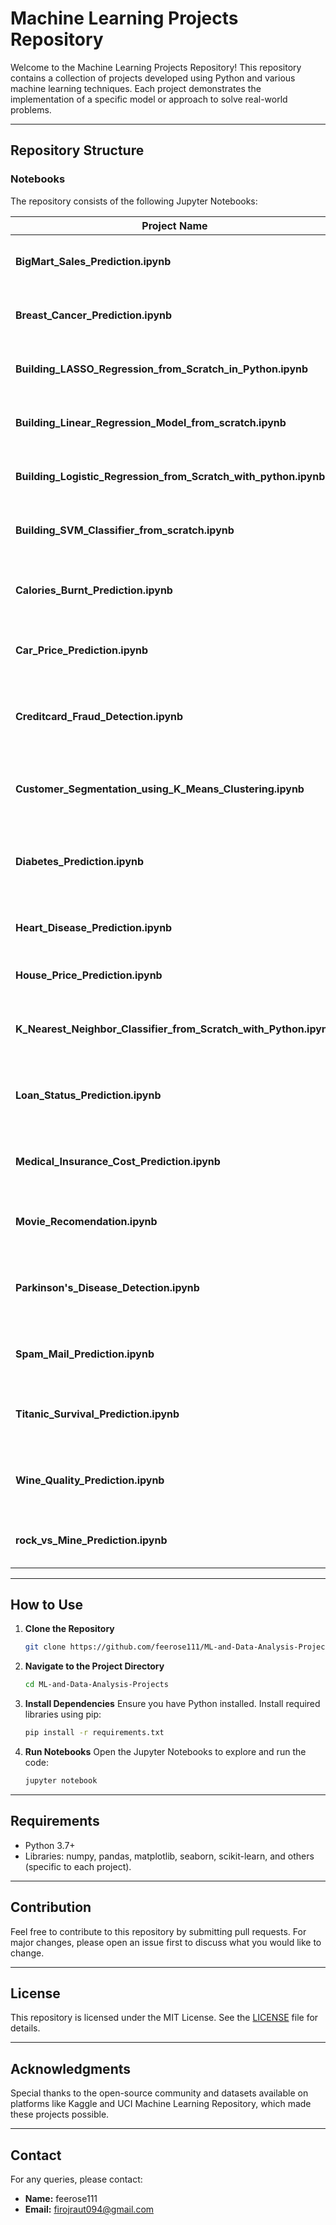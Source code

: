 # Machine Learning Projects Repository

Welcome to the Machine Learning Projects Repository! This repository contains a collection of projects developed using Python and various machine learning techniques. Each project demonstrates the implementation of a specific model or approach to solve real-world problems.

---

## Repository Structure

### Notebooks
The repository consists of the following Jupyter Notebooks:

| **Project Name**                             | **Description**                                                                 |
|---------------------------------------------|---------------------------------------------------------------------------------|
| **BigMart_Sales_Prediction.ipynb**          | Predicts sales for BigMart stores based on historical data.                    |
| **Breast_Cancer_Prediction.ipynb**          | Classifies breast cancer cases as malignant or benign.                         |
| **Building_LASSO_Regression_from_Scratch_in_Python.ipynb** | Implements LASSO regression from scratch.                       |
| **Building_Linear_Regression_Model_from_scratch.ipynb** | Implements a linear regression model from scratch.                 |
| **Building_Logistic_Regression_from_Scratch_with_python.ipynb** | Implements logistic regression from scratch.               |
| **Building_SVM_Classifier_from_scratch.ipynb** | Builds an SVM classifier from scratch using Python.                         |
| **Calories_Burnt_Prediction.ipynb**         | Predicts calories burnt based on physical activities and attributes.           |
| **Car_Price_Prediction.ipynb**              | Predicts the price of a car based on its features.                             |
| **Creditcard_Fraud_Detection.ipynb**        | Detects fraudulent credit card transactions using machine learning models.     |
| **Customer_Segmentation_using_K_Means_Clustering.ipynb** | Groups customers into segments using K-Means clustering.          |
| **Diabetes_Prediction.ipynb**               | Predicts the likelihood of diabetes in patients based on health parameters.    |
| **Heart_Disease_Prediction.ipynb**          | Predicts the risk of heart disease using machine learning.                     |
| **House_Price_Prediction.ipynb**            | Predicts house prices based on their features.                                 |
| **K_Nearest_Neighbor_Classifier_from_Scratch_with_Python.ipynb** | Implements a K-Nearest Neighbor classifier from scratch.  |
| **Loan_Status_Prediction.ipynb**            | Predicts loan approval status based on applicant details.                      |
| **Medical_Insurance_Cost_Prediction.ipynb** | Predicts medical insurance costs based on individual details.                  |
| **Movie_Recomendation.ipynb**               | Recommends movies based on user preferences.                                   |
| **Parkinson's_Disease_Detection.ipynb**     | Detects Parkinson's disease using machine learning techniques.                 |
| **Spam_Mail_Prediction.ipynb**              | Identifies spam emails using machine learning models.                          |
| **Titanic_Survival_Prediction.ipynb**       | Predicts survival on the Titanic based on passenger details.                   |
| **Wine_Quality_Prediction.ipynb**           | Predicts the quality of wine based on physicochemical attributes.              |
| **rock_vs_Mine_Prediction.ipynb**           | Classifies objects as rock or mine based on sonar data.                        |

---

## How to Use

1. **Clone the Repository**
   ```bash
   git clone https://github.com/feerose111/ML-and-Data-Analysis-Projects.git
   ```

2. **Navigate to the Project Directory**
   ```bash
   cd ML-and-Data-Analysis-Projects
   ```

3. **Install Dependencies**
   Ensure you have Python installed. Install required libraries using pip:
   ```bash
   pip install -r requirements.txt
   ```

4. **Run Notebooks**
   Open the Jupyter Notebooks to explore and run the code:
   ```bash
   jupyter notebook
   ```

---

## Requirements

- Python 3.7+
- Libraries: numpy, pandas, matplotlib, seaborn, scikit-learn, and others (specific to each project).

---

## Contribution

Feel free to contribute to this repository by submitting pull requests. For major changes, please open an issue first to discuss what you would like to change.

---

## License

This repository is licensed under the MIT License. See the [LICENSE](LICENSE) file for details.

---

## Acknowledgments

Special thanks to the open-source community and datasets available on platforms like Kaggle and UCI Machine Learning Repository, which made these projects possible.

---

## Contact

For any queries, please contact:

- **Name:** feerose111
- **Email:** firojraut094@gmail.com
